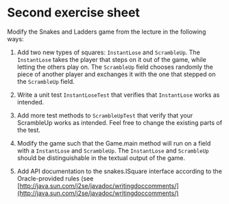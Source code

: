 # Second exercise sheet #

Modify the Snakes and Ladders game from the lecture in the following ways:

1. Add two new types of squares: `InstantLose` and `ScrambleUp`. The `InstantLose` takes the player that steps on it out of the game, while letting the others play on. The `ScrambleUp` field chooses randomly the piece of another player and exchanges it with the one that stepped on the `ScrambleUp` field. 

2. Write a unit test `InstantLoseTest` that verifies that `InstantLose` works as intended.

3. Add more test methods to `ScrambleUpTest` that verify that your ScrambleUp works as intended. Feel free to change the existing parts of the test.

4. Modify the game such that the Game.main method will run on a field with a `InstantLose` and `ScrambleUp`. The `InstantLose`  and `ScrambleUp` should be distinguishable in the textual output of the game.

5. Add API documentation to the snakes.ISquare interface according to the Oracle-provided rules (see [http://java.sun.com/j2se/javadoc/writingdoccomments/](http://java.sun.com/j2se/javadoc/writingdoccomments/)
